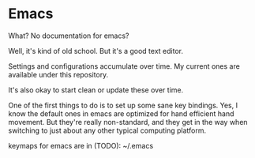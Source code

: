 # Emacs

What? No documentation for emacs? 

Well, it's kind of old school. But it's a good text editor. 

Settings and configurations accumulate over time. My current ones are available under this repository. 

It's also okay to start clean or update these over time. 

One of the first things to do is to set up some sane key bindings. Yes, I know the default ones in emacs are optimized for hand efficient hand movement. But they're really non-standard, and they get in the way when switching to just about any other typical computing platform. 


keymaps for emacs are in (TODO):
~/.emacs
